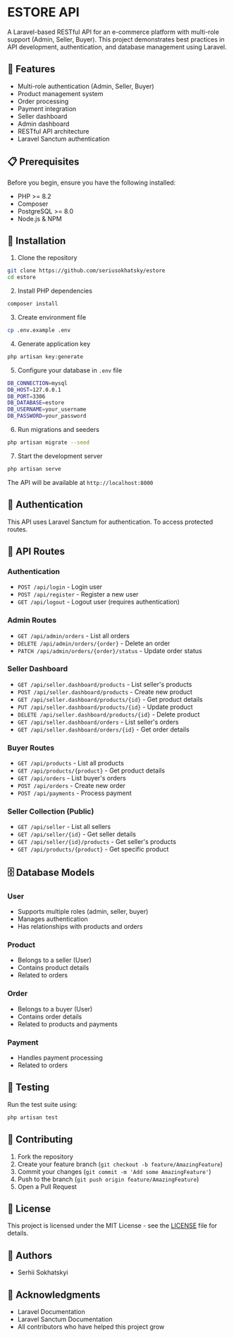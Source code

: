 # ESTORE API

A Laravel-based RESTful API for an e-commerce platform with multi-role support (Admin, Seller, Buyer). This project demonstrates best practices in API development, authentication, and database management using Laravel.

## 🚀 Features

- Multi-role authentication (Admin, Seller, Buyer)
- Product management system
- Order processing
- Payment integration
- Seller dashboard
- Admin dashboard
- RESTful API architecture
- Laravel Sanctum authentication

## 📋 Prerequisites

Before you begin, ensure you have the following installed:
- PHP >= 8.2
- Composer
- PostgreSQL >= 8.0
- Node.js & NPM

## 🔧 Installation

1. Clone the repository
```bash
git clone https://github.com/seriusokhatsky/estore
cd estore
```

2. Install PHP dependencies
```bash
composer install
```

3. Create environment file
```bash
cp .env.example .env
```

4. Generate application key
```bash
php artisan key:generate
```

5. Configure your database in `.env` file
```bash
DB_CONNECTION=mysql
DB_HOST=127.0.0.1
DB_PORT=3306
DB_DATABASE=estore
DB_USERNAME=your_username
DB_PASSWORD=your_password
```

6. Run migrations and seeders
```bash
php artisan migrate --seed
```

7. Start the development server
```bash
php artisan serve
```

The API will be available at `http://localhost:8000`

## 🔐 Authentication

This API uses Laravel Sanctum for authentication. To access protected routes.

## 📡 API Routes

### Authentication
- `POST /api/login` - Login user
- `POST /api/register` - Register a new user
- `GET /api/logout` - Logout user (requires authentication)

### Admin Routes
- `GET /api/admin/orders` - List all orders
- `DELETE /api/admin/orders/{order}` - Delete an order
- `PATCH /api/admin/orders/{order}/status` - Update order status

### Seller Dashboard
- `GET /api/seller.dashboard/products` - List seller's products
- `POST /api/seller.dashboard/products` - Create new product
- `GET /api/seller.dashboard/products/{id}` - Get product details
- `PUT /api/seller.dashboard/products/{id}` - Update product
- `DELETE /api/seller.dashboard/products/{id}` - Delete product
- `GET /api/seller.dashboard/orders` - List seller's orders
- `GET /api/seller.dashboard/orders/{id}` - Get order details

### Buyer Routes
- `GET /api/products` - List all products
- `GET /api/products/{product}` - Get product details
- `GET /api/orders` - List buyer's orders
- `POST /api/orders` - Create new order
- `POST /api/payments` - Process payment

### Seller Collection (Public)
- `GET /api/seller` - List all sellers
- `GET /api/seller/{id}` - Get seller details
- `GET /api/seller/{id}/products` - Get seller's products
- `GET /api/products/{product}` - Get specific product

## 🗄️ Database Models

### User
- Supports multiple roles (admin, seller, buyer)
- Manages authentication
- Has relationships with products and orders

### Product
- Belongs to a seller (User)
- Contains product details
- Related to orders

### Order
- Belongs to a buyer (User)
- Contains order details
- Related to products and payments

### Payment
- Handles payment processing
- Related to orders

## 🧪 Testing

Run the test suite using:

```bash
php artisan test
```

## 🤝 Contributing

1. Fork the repository
2. Create your feature branch (`git checkout -b feature/AmazingFeature`)
3. Commit your changes (`git commit -m 'Add some AmazingFeature'`)
4. Push to the branch (`git push origin feature/AmazingFeature`)
5. Open a Pull Request

## 📄 License

This project is licensed under the MIT License - see the [LICENSE](LICENSE) file for details.

## 👥 Authors

- Serhii Sokhatskyi

## 🙏 Acknowledgments

- Laravel Documentation
- Laravel Sanctum Documentation
- All contributors who have helped this project grow
